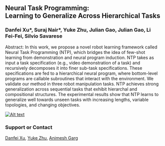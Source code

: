 ## Neural Task Programming:<br/> Learning to Generalize Across Hierarchical Tasks
### Danfei Xu*, Suraj Nair*, Yuke Zhu, Julian Gao, Julian Gao, Li Fei-Fei, Silvio Savarese
<!---
You can use the [editor on GitHub](https://github.com/StanfordVL/ntp/edit/gh-pages/README.md) to maintain and preview the content for your website in Markdown files.
-->
Abstract: In this work, we propose a novel robot learning framework called Neural Task Programming (NTP), which bridges the idea of few-shot learning from demonstration and neural program induction. NTP takes as input a task specification (e.g., video demonstration of a task) and recursively decomposes it into finer sub-task specifications. These specifications are fed to a hierarchical neural program, where bottom-level programs are callable subroutines that interact with the environment. We validate our method in three robot manipulation tasks. NTP achieves strong generalization across sequential tasks that exhibit hierarchal and compositional structures. The experimental results show that NTP learns to generalize well towards unseen tasks with increasing lengths, variable topologies, and changing objectives.

[![Alt text](https://img.youtube.com/vi/THq7I7C5rkk/0.jpg)](https://www.youtube.com/watch?v=THq7I7C5rkk&feature=youtu.be)


### Support or Contact

[Danfei Xu](danfei@cs.stanford.edu), [Yuke Zhu](yukez@cs.stanford.edu), [Animesh Garg](http://animesh.garg.tech)
